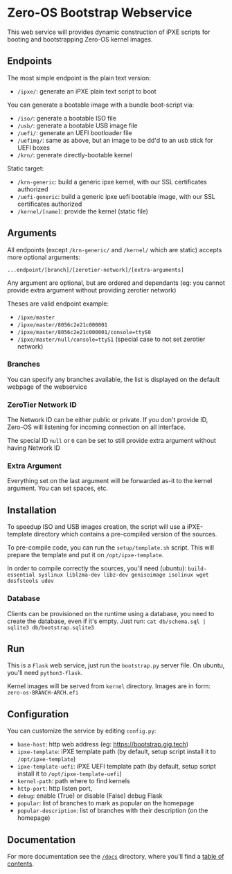 # Zero-OS Bootstrap Webservice

This web service will provides dynamic construction of iPXE scripts for booting and bootstrapping Zero-OS kernel images.

## Endpoints

The most simple endpoint is the plain text version:
- `/ipxe/`: generate an iPXE plain text script to boot

You can generate a bootable image with a bundle boot-script via:
- `/iso/`: generate a bootable ISO file
- `/usb/`: generate a bootable USB image file
- `/uefi/`: generate an UEFI bootloader file
- `/uefimg/`: same as above, but an image to be dd'd to an usb stick for UEFI boxes
- `/krn/`: generate directly-bootable kernel

Static target:
- `/krn-generic`: build a generic ipxe kernel, with our SSL certificates authorized
- `/uefi-generic`: build a generic ipxe uefi bootable image, with our SSL certificates authorized
- `/kernel/[name]`: provide the kernel (static file)

## Arguments
All endpoints (except `/krn-generic/` and `/kernel/` which are static) accepts more optional arguments:
```
...endpoint/[branch]/[zerotier-network]/[extra-arguments]
```

Any argument are optional, but are ordered and dependants (eg: you cannot provide extra argument without providing zerotier network)

Theses are valid endpoint example:
- `/ipxe/master`
- `/ipxe/master/8056c2e21c000001`
- `/ipxe/master/8056c2e21c000001/console=ttyS0`
- `/ipxe/master/null/console=ttyS1` (special case to not set zerotier network)

### Branches

You can specify any branches available, the list is displayed on the default webpage of the webservice

### ZeroTier Network ID

The Network ID can be either public or private. If you don't provide ID, Zero-OS will listening for incoming connection on all interface.

The special ID `null` or `0` can be set to still provide extra argument without having Network ID

### Extra Argument

Everything set on the last argument will be forwarded as-it to the kernel argument. You can set spaces, etc.


## Installation

To speedup ISO and USB images creation, the script will use a iPXE-template directory which contains a pre-compiled version of the sources.

To pre-compile code, you can run the `setup/template.sh` script.
This will prepare the template and put it on `/opt/ipxe-template`.

In order to compile correctly the sources, you'll need (ubuntu): `build-essential syslinux liblzma-dev libz-dev genisoimage isolinux wget dosfstools udev`

### Database

Clients can be provisioned on the runtime using a database, you need to create the database, even if it's empty.
Just run: `cat db/schema.sql | sqlite3 db/bootstrap.sqlite3`

## Run

This is a `Flask` web service, just run the `bootstrap.py` server file. On ubuntu, you'll need `python3-flask`.

Kernel images will be served from `kernel` directory. Images are in form: `zero-os-BRANCH-ARCH.efi`

## Configuration

You can customize the service by editing `config.py`:
- `base-host`: http web address (eg: https://bootstrap.gig.tech)
- `ipxe-template`: iPXE template path (by default, setup script install it to `/opt/ipxe-template`)
- `ipxe-template-uefi`: iPXE UEFI template path (by default, setup script install it to `/opt/ipxe-template-uefi`)
- `kernel-path`: path where to find kernels
- `http-port`: http listen port,
- `debug`: enable (True) or disable (False) debug Flask
- `popular`: list of branches to mark as popular on the homepage
- `popular-description`: list of branches with their description (on the homepage)

## Documentation

For more documentation see the [`/docs`](./docs) directory, where you'll find a [table of contents](/docs/SUMMARY.md).
